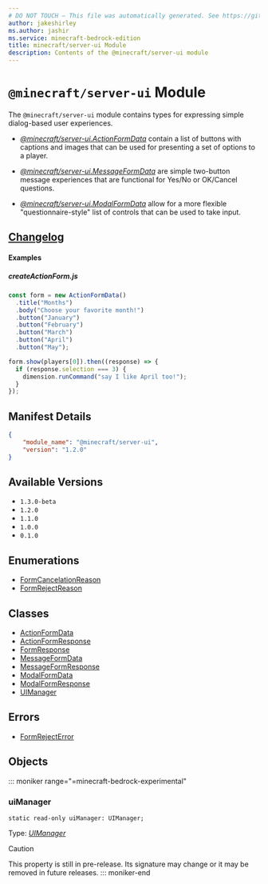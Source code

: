 ```yaml
---
# DO NOT TOUCH — This file was automatically generated. See https://github.com/mojang/minecraftapidocsgenerator to modify descriptions, examples, etc.
author: jakeshirley
ms.author: jashir
ms.service: minecraft-bedrock-edition
title: minecraft/server-ui Module
description: Contents of the @minecraft/server-ui module
---
```

# `@minecraft/server-ui` Module

The `@minecraft/server-ui` module contains types for expressing simple dialog-based user experiences.



  * [*@minecraft/server-ui.ActionFormData*](../../minecraft/server-ui/ActionFormData.md) contain a list of buttons with captions and images that can be used for presenting a set of options to a player.

  * [*@minecraft/server-ui.MessageFormData*](../../minecraft/server-ui/MessageFormData.md) are simple two-button message experiences that are functional for Yes/No or OK/Cancel questions.

  * [*@minecraft/server-ui.ModalFormData*](../../minecraft/server-ui/ModalFormData.md) allow for a more flexible "questionnaire-style" list of controls that can be used to take input.

## [Changelog](changelog.md)

#### Examples
##### ***createActionForm.js***
```typescript
const form = new ActionFormData()
  .title("Months")
  .body("Choose your favorite month!")
  .button("January")
  .button("February")
  .button("March")
  .button("April")
  .button("May");

form.show(players[0]).then((response) => {
  if (response.selection === 3) {
    dimension.runCommand("say I like April too!");
  }
});
```

## Manifest Details
```json
{
    "module_name": "@minecraft/server-ui",
    "version": "1.2.0"
}
```

## Available Versions
- `1.3.0-beta`
- `1.2.0`
- `1.1.0`
- `1.0.0`
- `0.1.0`

## Enumerations
- [FormCancelationReason](FormCancelationReason.md)
- [FormRejectReason](FormRejectReason.md)

## Classes
- [ActionFormData](ActionFormData.md)
- [ActionFormResponse](ActionFormResponse.md)
- [FormResponse](FormResponse.md)
- [MessageFormData](MessageFormData.md)
- [MessageFormResponse](MessageFormResponse.md)
- [ModalFormData](ModalFormData.md)
- [ModalFormResponse](ModalFormResponse.md)
- [UIManager](UIManager.md)

## Errors
- [FormRejectError](FormRejectError.md)

## Objects
  
::: moniker range="=minecraft-bedrock-experimental"
### **uiManager**
`static read-only uiManager: UIManager;`

Type: [*UIManager*](UIManager.md)

> [!CAUTION]
> This property is still in pre-release.  Its signature may change or it may be removed in future releases.
::: moniker-end
